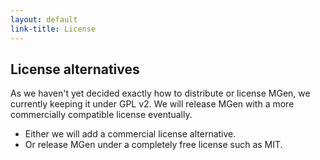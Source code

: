 ```yaml
---
layout: default
link-title: License
---
```


## License alternatives

As we haven't yet decided exactly how to distribute or license MGen, we currently keeping it under GPL v2. We will release MGen with a more commercially compatible license eventually. 

 * Either we will add a commercial license alternative.
 * Or release MGen under a completely free license such as MIT. 
